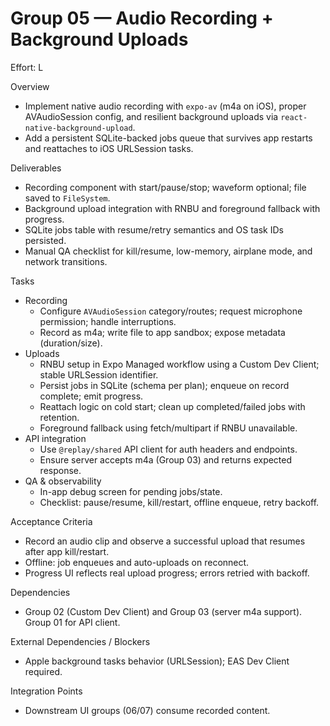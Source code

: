 # Group 05 — Audio Recording + Background Uploads

Effort: L

Overview
- Implement native audio recording with `expo-av` (m4a on iOS), proper AVAudioSession config, and resilient background uploads via `react-native-background-upload`.
- Add a persistent SQLite-backed jobs queue that survives app restarts and reattaches to iOS URLSession tasks.

Deliverables
- Recording component with start/pause/stop; waveform optional; file saved to `FileSystem`.
- Background upload integration with RNBU and foreground fallback with progress.
- SQLite jobs table with resume/retry semantics and OS task IDs persisted.
- Manual QA checklist for kill/resume, low-memory, airplane mode, and network transitions.

Tasks
- Recording
  - Configure `AVAudioSession` category/routes; request microphone permission; handle interruptions.
  - Record as m4a; write file to app sandbox; expose metadata (duration/size).
- Uploads
  - RNBU setup in Expo Managed workflow using a Custom Dev Client; stable URLSession identifier.
  - Persist jobs in SQLite (schema per plan); enqueue on record complete; emit progress.
  - Reattach logic on cold start; clean up completed/failed jobs with retention.
  - Foreground fallback using fetch/multipart if RNBU unavailable.
- API integration
  - Use `@replay/shared` API client for auth headers and endpoints.
  - Ensure server accepts m4a (Group 03) and returns expected response.
- QA & observability
  - In-app debug screen for pending jobs/state.
  - Checklist: pause/resume, kill/restart, offline enqueue, retry backoff.

Acceptance Criteria
- Record an audio clip and observe a successful upload that resumes after app kill/restart.
- Offline: job enqueues and auto-uploads on reconnect.
- Progress UI reflects real upload progress; errors retried with backoff.

Dependencies
- Group 02 (Custom Dev Client) and Group 03 (server m4a support). Group 01 for API client.

External Dependencies / Blockers
- Apple background tasks behavior (URLSession); EAS Dev Client required.

Integration Points
- Downstream UI groups (06/07) consume recorded content.

